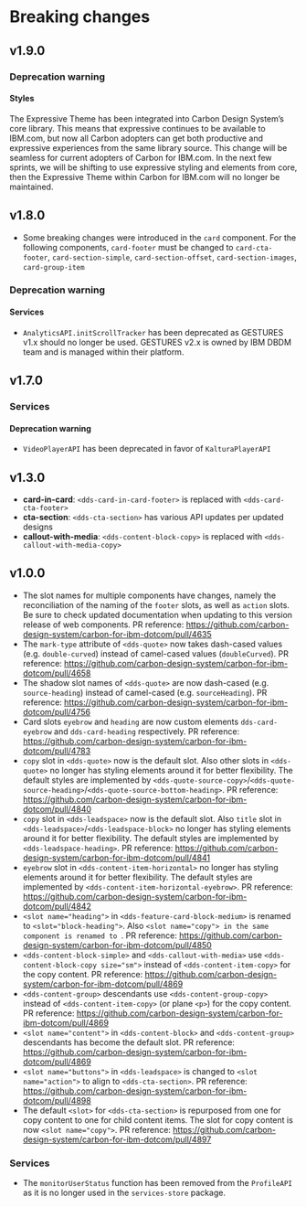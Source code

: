 # Breaking changes

## v1.9.0

### Deprecation warning

#### Styles

The Expressive Theme has been integrated into Carbon Design System’s core
library. This means that expressive continues to be available to IBM.com, but
now all Carbon adopters can get both productive and expressive experiences from
the same library source. This change will be seamless for current adopters of
Carbon for IBM.com. In the next few sprints, we will be shifting to use
expressive styling and elements from core, then the Expressive Theme within
Carbon for IBM.com will no longer be maintained.

## v1.8.0

- Some breaking changes were introduced in the `card` component. For the 
  following components, `card-footer` must be changed to `card-cta-footer`, 
  `card-section-simple`, `card-section-offset`, `card-section-images`, 
  `card-group-item`

### Deprecation warning

#### Services
- `AnalyticsAPI.initScrollTracker` has been deprecated as GESTURES v1.x should
  no longer be used. GESTURES v2.x is owned by IBM DBDM team and is managed
  within their platform.


## v1.7.0

### Services

#### Deprecation warning

- `VideoPlayerAPI` has been deprecated in favor of `KalturaPlayerAPI`


## v1.3.0

- **card-in-card**: `<dds-card-in-card-footer>` is replaced with `<dds-card-cta-footer>`
- **cta-section**: `<dds-cta-section>` has various API updates per updated designs
- **callout-with-media**: `<dds-content-block-copy>` is replaced with `<dds-callout-with-media-copy>`

## v1.0.0

* The slot names for multiple components have changes, namely the reconciliation of the naming of the `footer` slots, as well as `action` slots. Be sure to check updated documentation when updating to this version release of web components. PR reference: https://github.com/carbon-design-system/carbon-for-ibm-dotcom/pull/4635
* The `mark-type` attribute of `<dds-quote>` now takes dash-cased values (e.g. `double-curved`) instead of camel-cased values (`doubleCurved`). PR reference: https://github.com/carbon-design-system/carbon-for-ibm-dotcom/pull/4658
* The shadow slot names of `<dds-quote>` are now dash-cased (e.g. `source-heading`) instead of camel-cased (e.g. `sourceHeading`). PR reference: https://github.com/carbon-design-system/carbon-for-ibm-dotcom/pull/4756
* Card slots `eyebrow` and `heading` are now custom elements `dds-card-eyebrow` and `dds-card-heading` respectively. PR reference: https://github.com/carbon-design-system/carbon-for-ibm-dotcom/pull/4783
* `copy` slot in `<dds-quote>` now is the default slot. Also other slots in `<dds-quote>` no longer has styling elements around it for better flexibility. The default styles are implemented by `<dds-quote-source-copy>`/`<dds-quote-source-heading>`/`<dds-quote-source-bottom-heading>`. PR reference: https://github.com/carbon-design-system/carbon-for-ibm-dotcom/pull/4840
* `copy` slot in `<dds-leadspace>` now is the default slot. Also `title` slot in `<dds-leadspace>`/`<dds-leadspace-block>` no longer has styling elements around it for better flexibility. The default styles are implemented by `<dds-leadspace-heading>`. PR reference: https://github.com/carbon-design-system/carbon-for-ibm-dotcom/pull/4841
* `eyebrow` slot in `<dds-content-item-horizontal>` no longer has styling elements around it for better flexibility. The default styles are implemented by `<dds-content-item-horizontal-eyebrow>`. PR reference: https://github.com/carbon-design-system/carbon-for-ibm-dotcom/pull/4842
* `<slot name="heading">` in `<dds-feature-card-block-medium>` is renamed to `<slot="block-heading">`. Also `<slot name="copy"> in the same component is renamed to `<slot name="heading">. PR reference: https://github.com/carbon-design-system/carbon-for-ibm-dotcom/pull/4850
* `<dds-content-block-simple>` and `<dds-callout-with-media>` use `<dds-content-block-copy size="sm">` instead of `<dds-content-item-copy>` for the copy content. PR reference: https://github.com/carbon-design-system/carbon-for-ibm-dotcom/pull/4869
* `<dds-content-group>` descendants use `<dds-content-group-copy>` instead of `<dds-content-item-copy>` (or plane `<p>`) for the copy content. PR reference: https://github.com/carbon-design-system/carbon-for-ibm-dotcom/pull/4869
* `<slot name="content">` in `<dds-content-block>` and `<dds-content-group>` descendants has become the default slot. PR reference: https://github.com/carbon-design-system/carbon-for-ibm-dotcom/pull/4869
* `<slot name="buttons">` in `<dds-leadspace>` is changed to `<slot name="action">` to align to `<dds-cta-section>`. PR reference: https://github.com/carbon-design-system/carbon-for-ibm-dotcom/pull/4898
* The default `<slot>` for `<dds-cta-section>` is repurposed from one for copy content to one for child content items. The slot for copy content is now `<slot name="copy">`. PR reference: https://github.com/carbon-design-system/carbon-for-ibm-dotcom/pull/4897

### Services

* The `monitorUserStatus` function has been removed from the `ProfileAPI` as it is no longer used in the `services-store` package.
